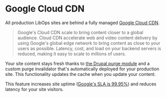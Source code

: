 # Google Cloud CDN

All production LibOps sites are behind a fully managed [Google Cloud CDN](https://cloud.google.com/cdn).

> Google's Cloud CDN scale to bring content closer to a global audience. Cloud CDN accelerate web and video content delivery by using Google's global edge network to bring content as close to your users as possible. Latency, cost, and load on your backend servers is reduced, making it easy to scale to millions of users.

Your site content stays fresh thanks to [the Drupal purge module](https://www.drupal.org/project/purge) and a custom purge invalidator that's automatically deployed for your production site. This functionality updates the cache when you update your content.

This feature increases site uptime ([Google's SLA is 99.95%](https://cloud.google.com/cdn/sla)) and reduces latency for your site visitors.

